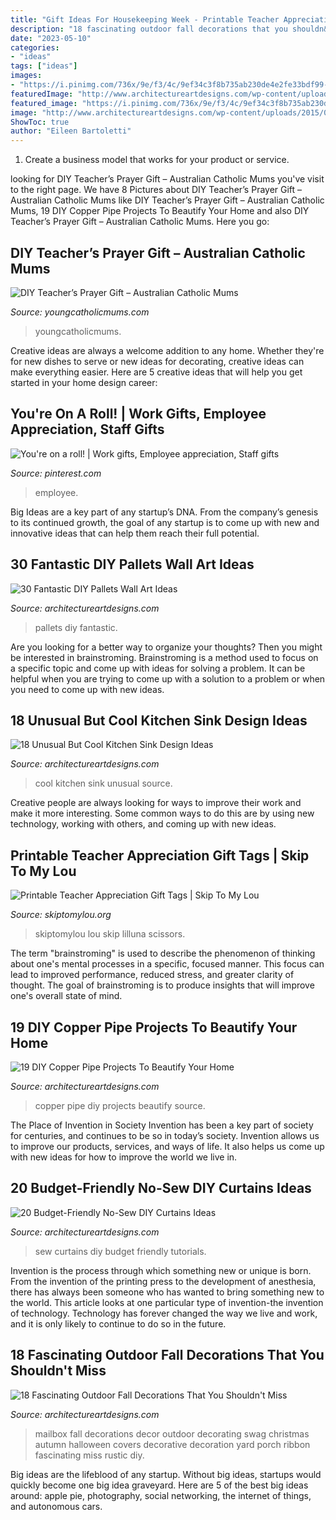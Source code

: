 ```yaml
---
title: "Gift Ideas For Housekeeping Week - Printable Teacher Appreciation Gift Tags"
description: "18 fascinating outdoor fall decorations that you shouldn&#039;t miss"
date: "2023-05-10"
categories:
- "ideas"
tags: ["ideas"]
images:
- "https://i.pinimg.com/736x/9e/f3/4c/9ef34c3f8b735ab230de4e2fe33bdf99--employee-appreciation-gifts-employee-gifts.jpg"
featuredImage: "http://www.architectureartdesigns.com/wp-content/uploads/2013/08/445.jpg"
featured_image: "https://i.pinimg.com/736x/9e/f3/4c/9ef34c3f8b735ab230de4e2fe33bdf99--employee-appreciation-gifts-employee-gifts.jpg"
image: "http://www.architectureartdesigns.com/wp-content/uploads/2015/09/58.jpg"
ShowToc: true
author: "Eileen Bartoletti"
---
```



1. Create a business model that works for your product or service.

	

		
looking for DIY Teacher’s Prayer Gift – Australian Catholic Mums you've visit to the right page. We have 8 Pictures about DIY Teacher’s Prayer Gift – Australian Catholic Mums like DIY Teacher’s Prayer Gift – Australian Catholic Mums, 19 DIY Copper Pipe Projects To Beautify Your Home and also DIY Teacher’s Prayer Gift – Australian Catholic Mums. Here you go:
		
    
## DIY Teacher’s Prayer Gift – Australian Catholic Mums

<img loading=lazy src="https://youngcatholicmums.com/wp-content/uploads/2015/11/teachers-prayer-002.jpg" onerror="this.onerror=null;this.src='https://tse2.mm.bing.net/th?id=OIP.Ru4thSD062sWRgdFkUIY7QHaLC&amp;pid=15.1';" alt="DIY Teacher’s Prayer Gift – Australian Catholic Mums">

_Source: youngcatholicmums.com_

>youngcatholicmums. 

	

Creative ideas are always a welcome addition to any home. Whether they're for new dishes to serve or new ideas for decorating, creative ideas can make everything easier. Here are 5 creative ideas that will help you get started in your home design career: 

    
## You&#039;re On A Roll! | Work Gifts, Employee Appreciation, Staff Gifts

<img loading=lazy src="https://i.pinimg.com/736x/9e/f3/4c/9ef34c3f8b735ab230de4e2fe33bdf99--employee-appreciation-gifts-employee-gifts.jpg" onerror="this.onerror=null;this.src='https://tse3.mm.bing.net/th?id=OIP.Bu8Svb-_Vkvzn4pXq5jRKwHaLI&amp;pid=15.1';" alt="You&#039;re on a roll! | Work gifts, Employee appreciation, Staff gifts">

_Source: pinterest.com_

>employee. 

	

Big Ideas are a key part of any startup’s DNA. From the company’s genesis to its continued growth, the goal of any startup is to come up with new and innovative ideas that can help them reach their full potential.

    
## 30 Fantastic DIY Pallets Wall Art Ideas

<img loading=lazy src="http://www.architectureartdesigns.com/wp-content/uploads/2014/01/224-630x947.jpg" onerror="this.onerror=null;this.src='https://tse1.mm.bing.net/th?id=OIP.C9WvQxi-P9GiwSM3r32cLwHaLI&amp;pid=15.1';" alt="30 Fantastic DIY Pallets Wall Art Ideas">

_Source: architectureartdesigns.com_

>pallets diy fantastic. 

	

Are you looking for a better way to organize your thoughts? Then you might be interested in brainstroming. Brainstroming is a method used to focus on a specific topic and come up with ideas for solving a problem. It can be helpful when you are trying to come up with a solution to a problem or when you need to come up with new ideas.

    
## 18 Unusual But Cool Kitchen Sink Design Ideas

<img loading=lazy src="http://www.architectureartdesigns.com/wp-content/uploads/2015/05/1141-630x419.jpg" onerror="this.onerror=null;this.src='https://tse4.mm.bing.net/th?id=OIP.rP4yZWm7ZoDJWN0Ksz79EQHaE7&amp;pid=15.1';" alt="18 Unusual But Cool Kitchen Sink Design Ideas">

_Source: architectureartdesigns.com_

>cool kitchen sink unusual source. 

	

Creative people are always looking for ways to improve their work and make it more interesting. Some common ways to do this are by using new technology, working with others, and coming up with new ideas.

    
## Printable Teacher Appreciation Gift Tags | Skip To My Lou

<img loading=lazy src="https://www.skiptomylou.org/wp-content/uploads/2015/04/thanks-for-being-so-sweet-printable-tag-1.jpg" onerror="this.onerror=null;this.src='https://tse2.mm.bing.net/th?id=OIP.lo2681cfHiUCTZHOru5IgAHaKr&amp;pid=15.1';" alt="Printable Teacher Appreciation Gift Tags | Skip To My Lou">

_Source: skiptomylou.org_

>skiptomylou lou skip lilluna scissors. 

	

The term "brainstroming" is used to describe the phenomenon of thinking about one's mental processes in a specific, focused manner. This focus can lead to improved performance, reduced stress, and greater clarity of thought. The goal of brainstroming is to produce insights that will improve one's overall state of mind.

    
## 19 DIY Copper Pipe Projects To Beautify Your Home

<img loading=lazy src="http://www.architectureartdesigns.com/wp-content/uploads/2015/09/58.jpg" onerror="this.onerror=null;this.src='https://tse2.mm.bing.net/th?id=OIP.pbt76qkgkFtO5koz8fHgFwHaK5&amp;pid=15.1';" alt="19 DIY Copper Pipe Projects To Beautify Your Home">

_Source: architectureartdesigns.com_

>copper pipe diy projects beautify source. 

	

The Place of Invention in Society
Invention has been a key part of society for centuries, and continues to be so in today’s society. Invention allows us to improve our products, services, and ways of life. It also helps us come up with new ideas for how to improve the world we live in.

    
## 20 Budget-Friendly No-Sew DIY Curtains Ideas

<img loading=lazy src="http://www.architectureartdesigns.com/wp-content/uploads/2013/08/445.jpg" onerror="this.onerror=null;this.src='https://tse3.mm.bing.net/th?id=OIP.JulmK6I_pdTrIsP0ML-lmQHaFt&amp;pid=15.1';" alt="20 Budget-Friendly No-Sew DIY Curtains Ideas">

_Source: architectureartdesigns.com_

>sew curtains diy budget friendly tutorials. 

	

Invention is the process through which something new or unique is born. From the invention of the printing press to the development of anesthesia, there has always been someone who has wanted to bring something new to the world. This article looks at one particular type of invention-the invention of technology. Technology has forever changed the way we live and work, and it is only likely to continue to do so in the future.

    
## 18 Fascinating Outdoor Fall Decorations That You Shouldn&#039;t Miss

<img loading=lazy src="http://www.architectureartdesigns.com/wp-content/uploads/2016/09/4-10.jpg" onerror="this.onerror=null;this.src='https://tse1.mm.bing.net/th?id=OIP.RqFryZfw2tm4qrD20qX_DAHaJ4&amp;pid=15.1';" alt="18 Fascinating Outdoor Fall Decorations That You Shouldn&#039;t Miss">

_Source: architectureartdesigns.com_

>mailbox fall decorations decor outdoor decorating swag christmas autumn halloween covers decorative decoration yard porch ribbon fascinating miss rustic diy. 

	

Big ideas are the lifeblood of any startup. Without big ideas, startups would quickly become one big idea graveyard. Here are 5 of the best big ideas around: apple pie, photography, social networking, the internet of things, and autonomous cars.

